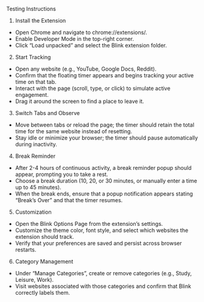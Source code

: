 Testing Instructions 
1. Install the Extension
- Open Chrome and navigate to chrome://extensions/.
- Enable Developer Mode in the top-right corner.
- Click “Load unpacked” and select the Blink extension folder.

2. Start Tracking
- Open any website (e.g., YouTube, Google Docs, Reddit).
- Confirm that the floating timer appears and begins tracking your active time on that tab.
- Interact with the page (scroll, type, or click) to simulate active engagement.
- Drag it around the screen to find a place to leave it.

3. Switch Tabs and Observe
- Move between tabs or reload the page; the timer should retain the total time for the same website instead of resetting.
- Stay idle or minimize your browser; the timer should pause automatically during inactivity.

4. Break Reminder
- After 2-4 hours of continuous activity, a break reminder popup should appear, prompting you to take a rest.
- Choose a break duration (10, 20, or 30 minutes, or manually enter a time up to 45 minutes).
- When the break ends, ensure that a popup notification appears stating “Break’s Over” and that the timer resumes.

5. Customization
- Open the Blink Options Page from the extension’s settings.
- Customize the theme color, font style, and select which websites the extension should track.
- Verify that your preferences are saved and persist across browser restarts.

6. Category Management
- Under “Manage Categories”, create or remove categories (e.g., Study, Leisure, Work).
- Visit websites associated with those categories and confirm that Blink correctly labels them.
